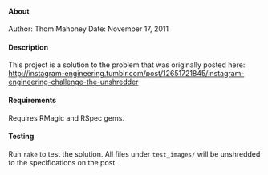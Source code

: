 #### About

Author: Thom Mahoney
Date: November 17, 2011

#### Description

This project is a solution to the problem that was originally posted here: http://instagram-engineering.tumblr.com/post/12651721845/instagram-engineering-challenge-the-unshredder

#### Requirements

Requires RMagic and RSpec gems.

#### Testing

Run `rake` to test the solution. All files under `test_images/` will be unshredded to the specifications on the post.

